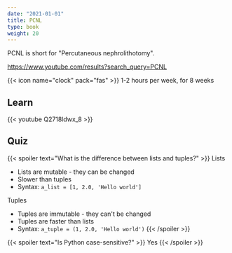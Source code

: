 ```yaml
---
date: "2021-01-01"
title: PCNL
type: book
weight: 20
---
```


PCNL is short for "Percutaneous nephrolithotomy".

https://www.youtube.com/results?search_query=PCNL

<!--more-->

{{< icon name="clock" pack="fas" >}} 1-2 hours per week, for 8 weeks

## Learn

{{< youtube Q2718ldwx_8 >}}

## Quiz

{{< spoiler text="What is the difference between lists and tuples?" >}}
Lists

- Lists are mutable - they can be changed
- Slower than tuples
- Syntax: `a_list = [1, 2.0, 'Hello world']`

Tuples

- Tuples are immutable - they can't be changed
- Tuples are faster than lists 
- Syntax: `a_tuple = (1, 2.0, 'Hello world')`
{{< /spoiler >}}

{{< spoiler text="Is Python case-sensitive?" >}}
Yes
{{< /spoiler >}}
